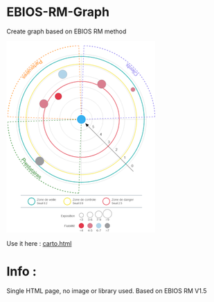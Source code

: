 # EBIOS-RM-Graph
Create graph based on EBIOS RM method


![Screenshot of EBIOS RM cartographie de dangerosité](https://raw.githubusercontent.com/seb1k/EBIOS-RM-Graph/refs/heads/main/carto-exemple.png)



Use it here : 
[carto.html](https://seb1k.github.io/EBIOS-RM-Graph/carto.html)



# Info : 

Single HTML page, no image or library used.
Based on EBIOS RM V1.5
